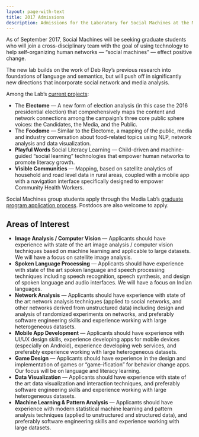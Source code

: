 ```yaml
---
layout: page-with-text
title: 2017 Admissions
description: Admissions for the Laboratory for Social Machines at the MIT Media Lab.
---
```


As of September 2017, Social Machines will be seeking graduate students who will join a cross-disciplinary team with the goal of using technology to help self-organizing human networks — “social machines” — effect positive change.

The new lab builds on the work of Deb Roy’s previous research into foundations of language and semantics, but will push off in significantly new directions that incorporate social network and media analysis.

Among the Lab’s [current projects](/media-analytics/projects):

- The **Electome** — A new form of election analysis (in this case the 2016 presidential election) that comprehensively maps the content and network connections among the campaign’s three core public sphere voices: the Candidates, the Media, and the Public.
- The **Foodome** — Similar to the Electome, a mapping of the public, media and industry conversation about food-related topics using NLP, network analysis and data visualization.
- **Playful Words** Social Literacy Learning — Child-driven and machine-guided “social learning” technologies that empower human networks to promote literacy growth.
- **Visible Communities** — Mapping, based on satellite analytics of household and road level data in rural areas, coupled with a mobile app with a navigation interface specifically designed to empower Community Health Workers.

Social Machines group students apply through the Media Lab’s [graduate program application process](http://www.media.mit.edu/admissions/how-to-apply). Postdocs are also welcome to apply.


## Areas of Interest

- **Image Analysis / Computer Vision** — Applicants should have experience with state of the art image analysis / computer vision techniques based on machine learning and applicable to large datasets. We will have a focus on satellite image analysis.
- **Spoken Language Processing** — Applicants should have experience with state of the art spoken language and speech processing techniques including speech recognition, speech synthesis, and design of spoken language and audio interfaces. We will have a focus on Indian languages.
- **Network Analysis** — Applicants should have experience with state of the art network analysis techniques (applied to social networks, and other networks derived from unstructured data) including design and analysis of randomized experiments on networks, and preferably software engineering skills and experience working with large heterogeneous datasets.
- **Mobile App Development** — Applicants should have experience with UI/UX design skills, experience developing apps for mobile devices (especially on Android), experience developing web services, and preferably experience working with large heterogeneous datasets.
- **Game Design** — Applicants should have experience in the design and implementation of games or “game-ification” for behavior change apps. Our focus will be on language and literacy learning.
- **Data Visualization** — Applicants should have experience with state of the art data visualization and interaction techniques, and preferably software engineering skills and experience working with large heterogeneous datasets.
- **Machine Learning & Pattern Analysis** — Applicants should have experience with modern statistical machine learning and pattern analysis techniques (applied to unstructured and structured data), and preferably software engineering skills and experience working with large datasets.